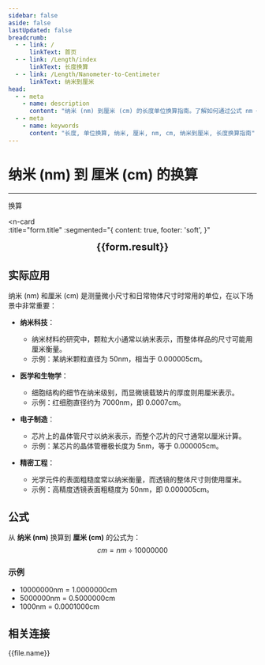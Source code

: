 ```yaml
---
sidebar: false
aside: false
lastUpdated: false
breadcrumb:
  - - link: /
      linkText: 首页
  - - link: /Length/index
      linkText: 长度换算
  - - link: /Length/Nanometer-to-Centimeter
      linkText: 纳米到厘米
head:
  - - meta
    - name: description
      content: "纳米 (nm) 到厘米 (cm) 的长度单位换算指南。了解如何通过公式 nm ÷ 10000000 换算为厘米。"
  - - meta
    - name: keywords
      content: "长度, 单位换算, 纳米, 厘米, nm, cm, 纳米到厘米, 长度换算指南"
---
```

# 纳米 (nm) 到 厘米 (cm) 的换算
---
<script setup>
import { onMounted, reactive, inject, ref } from 'vue'
import { NButton, NForm, NFormItem, NInput, NInputNumber, NSelect, NCard, useMessage,NGrid ,NGi } from 'naive-ui'
import { defineClientComponent } from 'vitepress'
import { Length } from '../../files';
const seoKey = ['单位转换器','单位换算','长度单位转换器','长度单位转换','尺寸换算','长度单位换算','长度单位换算表','微米纳米','纳米和米','纳米单位','一微米等于多少纳米','一纳米等于多少米啊','nm nm','微米和纳米的换算单位','n.m','nm是什么单位','微米和纳米','微米和毫米','nm']
const convert = inject('convert')

const form = reactive({
  number: null,
  result: '',
  title: '纳米 (nm) 到 厘米 (cm) 的换算'

})

const convertHandler = () => {
  if (form.number !== null && !isNaN(form.number)) {
    const convertedValue = parseFloat(form.number) / 10000000
    form.result = `${form.number}nm = ${convertedValue.toFixed(7)}cm`
  } else {
    form.result = '请输入有效的数值。'
  }
}
</script>

<n-form size="large" :model="form">
  <n-form-item label="纳米 (nm)">
    <n-input-number v-model:value="form.number" placeholder="输入纳米" style="width: 100%" />
  </n-form-item>
  <n-form-item>
    <n-button type="info" @click="convertHandler" block>换算</n-button>
  </n-form-item>
</n-form>

<n-card  
  :title="form.title"
  :segmented="{
    content: true,
    footer: 'soft',
  }"
>
  <div  style="text-align:center;font-size:20px;">
    <strong>{{form.result}}</strong>
  </div>
    <template #footer>
    <div>
      <span v-for="item of seoKey">{{item}}，</span>
    </div>
  </template>
</n-card>

## 实际应用

纳米 (nm) 和厘米 (cm) 是测量微小尺寸和日常物体尺寸时常用的单位，在以下场景中非常重要：

- **纳米科技**：
  - 纳米材料的研究中，颗粒大小通常以纳米表示，而整体样品的尺寸可能用厘米衡量。
  - 示例：某纳米颗粒直径为 50nm，相当于 0.000005cm。

- **医学和生物学**：
  - 细胞结构的细节在纳米级别，而显微镜载玻片的厚度则用厘米表示。
  - 示例：红细胞直径约为 7000nm，即 0.0007cm。

- **电子制造**：
  - 芯片上的晶体管尺寸以纳米表示，而整个芯片的尺寸通常以厘米计算。
  - 示例：某芯片的晶体管栅极长度为 5nm，等于 0.000005cm。

- **精密工程**：
  - 光学元件的表面粗糙度常以纳米衡量，而透镜的整体尺寸则使用厘米。
  - 示例：高精度透镜表面粗糙度为 50nm，即 0.000005cm。

## 公式

从 **纳米 (nm)** 换算到 **厘米 (cm)** 的公式为：
$$ cm = nm \div 10000000 $$

### 示例
- 10000000nm = 1.0000000cm
- 5000000nm = 0.5000000cm
- 1000nm = 0.0001000cm

## 相关连接
<n-grid x-gap="12" :cols="2">
  <n-gi v-for="(file, index) in Length" :key="index">
    <n-button
      text
      tag="a"
      :href="file.path"
      type="info"
    >
      {{file.name}}
    </n-button>
  </n-gi>
</n-grid>